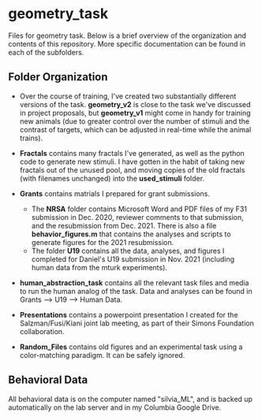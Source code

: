 # geometry_task
Files for geometry task. Below is a brief overview of the organization and contents of this repository. More specific documentation can be found in each of the subfolders.

## Folder Organization

- Over the course of training, I've created two substantially different versions of the task. **geometry_v2** is close to the task we've discussed in project proposals, but **geometry_v1** might come in handy for training new animals (due to greater control over the number of stimuli and the contrast of targets, which can be adjusted in real-time while the animal trains).

- **Fractals** contains many fractals I've generated, as well as the python code to generate new stimuli. I have gotten in the habit of taking new fractals out of the unused pool, and moving copies of the old fractals (with filenames unchanged) into the **used_stimuli** folder.

- **Grants** contains matrials I prepared for grant submissions.
  - The **NRSA** folder contains Microsoft Word and PDF files of my F31 submission in Dec. 2020, reviewer comments to that submission, and the resubmission from Dec. 2021. There is also a file **behavior_figures.m** that contains the analyses and scripts to generate figures for the 2021 resubmission.
  - The folder **U19** contains all the data, analyses, and figures I completed for Daniel's U19 submission in Nov. 2021 (including human data from the mturk experiments).

- **human_abstraction_task** contains all the relevant task files and media to run the human analog of the task. Data and analyses can be found in Grants --> U19 --> Human Data.

- **Presentations** contains a powerpoint presentation I created for the Salzman/Fusi/Kiani joint lab meeting, as part of their Simons Foundation collaboration.

- **Random_Files** contains old figures and an experimental task using a color-matching paradigm. It can be safely ignored.
## Behavioral Data
All behavioral data is on the computer named "silvia_ML", and is backed up automatically on the lab server and in my Columbia Google Drive.
